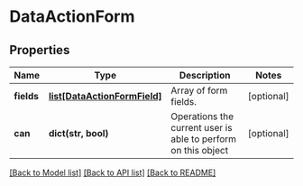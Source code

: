 # DataActionForm

## Properties
Name | Type | Description | Notes
------------ | ------------- | ------------- | -------------
**fields** | [**list[DataActionFormField]**](DataActionFormField.md) | Array of form fields. | [optional] 
**can** | **dict(str, bool)** | Operations the current user is able to perform on this object | [optional] 

[[Back to Model list]](../README.md#documentation-for-models) [[Back to API list]](../README.md#documentation-for-api-endpoints) [[Back to README]](../README.md)


